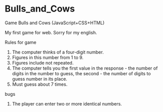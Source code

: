 Bulls_and_Cows
==============

Game Bulls and Cows (JavaScript+CSS+HTML)

My first game for web. Sorry for my english.

Rules for game

1. The computer thinks of a four-digit number.
2. Figures in this number from 1 to 9.
3. Figures include not repeated.
4. The computer tells you the first value in the response - the number of digits in the number to guess, 
   the second - the number of digits to guess number in its place.
5. Must guess about 7 times.

bugs
1. The player can enter two or more identical numbers.
